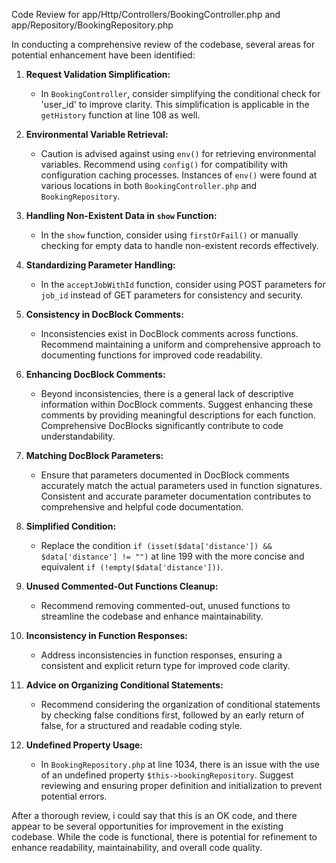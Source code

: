 Code Review for app/Http/Controllers/BookingController.php and app/Repository/BookingRepository.php

In conducting a comprehensive review of the codebase, several areas for potential enhancement have been identified:

1. **Request Validation Simplification:**
   - In `BookingController`, consider simplifying the conditional check for 'user_id' to improve clarity. This simplification is applicable in the `getHistory` function at line 108 as well.

2. **Environmental Variable Retrieval:**
   - Caution is advised against using `env()` for retrieving environmental variables. Recommend using `config()` for compatibility with configuration caching processes. Instances of `env()` were found at various locations in both `BookingController.php` and `BookingRepository`.

3. **Handling Non-Existent Data in `show` Function:**
   - In the `show` function, consider using `firstOrFail()` or manually checking for empty data to handle non-existent records effectively.

4. **Standardizing Parameter Handling:**
   - In the `acceptJobWithId` function, consider using POST parameters for `job_id` instead of GET parameters for consistency and security.

5. **Consistency in DocBlock Comments:**
   - Inconsistencies exist in DocBlock comments across functions. Recommend maintaining a uniform and comprehensive approach to documenting functions for improved code readability.

6. **Enhancing DocBlock Comments:**
   - Beyond inconsistencies, there is a general lack of descriptive information within DocBlock comments. Suggest enhancing these comments by providing meaningful descriptions for each function. Comprehensive DocBlocks significantly contribute to code understandability.

7. **Matching DocBlock Parameters:**
   - Ensure that parameters documented in DocBlock comments accurately match the actual parameters used in function signatures. Consistent and accurate parameter documentation contributes to comprehensive and helpful code documentation.

8. **Simplified Condition:**
   - Replace the condition `if (isset($data['distance']) && $data['distance'] != "")` at line 199 with the more concise and equivalent `if (!empty($data['distance']))`.

9. **Unused Commented-Out Functions Cleanup:**
   - Recommend removing commented-out, unused functions to streamline the codebase and enhance maintainability.

10. **Inconsistency in Function Responses:**
    - Address inconsistencies in function responses, ensuring a consistent and explicit return type for improved code clarity.

11. **Advice on Organizing Conditional Statements:**
    - Recommend considering the organization of conditional statements by checking false conditions first, followed by an early return of false, for a structured and readable coding style.

12. **Undefined Property Usage:**
    - In `BookingRepository.php` at line 1034, there is an issue with the use of an undefined property `$this->bookingRepository`. Suggest reviewing and ensuring proper definition and initialization to prevent potential errors.

After a thorough review, i could say that this is an OK code, and there appear to be several opportunities for improvement in the existing codebase. While the code is functional, there is potential for refinement to enhance readability, maintainability, and overall code quality.